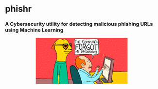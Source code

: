 # phishr

### A Cybersecurity utility for detecting malicious phishing URLs using Machine Learning


<div align="center">
<Img src="/src/assets/Phishing-Attacks.gif" width="60%"/>
</div>
  















